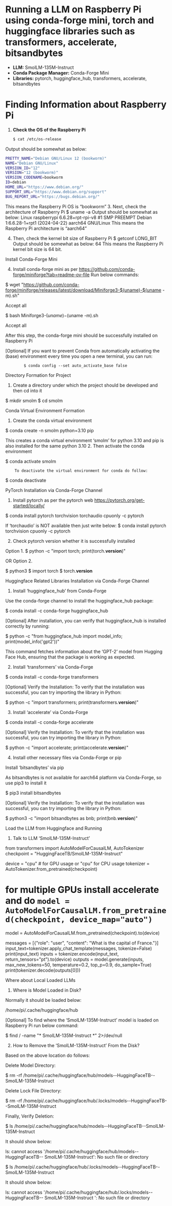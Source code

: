 
# Running a LLM on Raspberry Pi using conda-forge mini, torch and huggingface libraries such as transformers, accelerate, bitsandbytes

* **LLM:** SmolLM-135M-Instruct
* **Conda Package Manager:** Conda-Forge Mini
* **Libraries:**  pytorch, huggingface_hub, transformers, accelerate, bitsandbytes

# Finding Information about Raspberry Pi

1. **Check the OS of the Raspberry Pi**

   ```bash
   $ cat /etc/os-release
   ```

Output should be somewhat as below:

```bash
PRETTY_NAME="Debian GNU/Linux 12 (bookworm)"
NAME="Debian GNU/Linux"
VERSION_ID="12"
VERSION="12 (bookworm)"
VERSION_CODENAME=bookworm
ID=debian
HOME_URL="https://www.debian.org/"
SUPPORT_URL="https://www.debian.org/support"
BUG_REPORT_URL="https://bugs.debian.org/"
 ```

This means the Raspberry Pi OS is “bookworm” 
3.	Next, check the architecture of Raspberry Pi
$ uname -a
Output should be somewhat as below:
Linux raspberrypi 6.6.28+rpt-rpi-v8 #1 SMP PREEMPT Debian 1:6.6.28-1+rpt1 (2024-04-22) aarch64 GNU/Linux
This means the Raspberry Pi architecture is “aarch64” 

4.	Then, check the kernel bit size of Raspberry Pi
$ getconf LONG_BIT
Output should be somewhat as below:
64
This means the Raspberry Pi kernel bit size is 64 bit.

Install Conda-Forge Mini

4.	Install conda-forge mini as per https://github.com/conda-forge/miniforge?tab=readme-ov-file
Run below commands:

$ wget "https://github.com/conda-forge/miniforge/releases/latest/download/Miniforge3-$(uname)-$(uname -m).sh"

Accept all

$ bash Miniforge3-$(uname)-$(uname -m).sh

Accept all

After this step, the conda-forge mini should be successfully installed on Raspberry Pi

[Optional] If you want to prevent Conda from automatically activating the (base) environment every time you open a new terminal, you can run: 
			
			$ conda config --set auto_activate_base false



Directory Formation for Project

1.	Create a directory under which the project should be developed and then cd into it

$ mkdir smolm
$ cd smolm

Conda Virtual Environment Formation

1.	Create the conda virtual environment

$ conda create -n smolm python=3.10 pip

This creates a conda virtual environment ‘smolm’ for python 3.10 and pip is also installed for the same python 3.10
2.	Then activate the conda environment

$ conda activate smolm
	
		To deactivate the virtual environment for conda do follow: 
$ conda deactivate

PyTorch Installation via Conda-Forge Channel

1.	Install pytorch as per the pytorch web https://pytorch.org/get-started/locally/

$ conda install pytorch torchvision torchaudio cpuonly -c pytorch

If ‘torchaudio’ is NOT available then just write below:
$ conda install pytorch torchvision cpuonly -c pytorch





2.	Check pytorch version whether it is successfully installed

Option 1. 
	$ python -c "import torch; print(torch.__version__)"
	
OR
Option 2. 

$ python3
$ import torch
$ torch.__version__

Huggingface Related Libraries Installation via Conda-Forge Channel

1.	Install ‘huggingface_hub’ from Conda-Forge

Use the conda-forge channel to install the huggingface_hub package:

$ conda install -c conda-forge huggingface_hub


[Optional] After installation, you can verify that huggingface_hub is installed correctly by running:

$ python -c "from huggingface_hub import model_info; print(model_info('gpt2'))"

This command fetches information about the ‘GPT-2’ model from Hugging Face Hub, ensuring that the package is working as expected.


2.	Install ‘transformers’ via Conda-Forge

$ conda install -c conda-forge transformers

[Optional] Verify the Installation: To verify that the installation was successful, you can try importing the library in Python:

$ python -c "import transformers; print(transformers.__version__)"

3.	Install ‘accelerate’ via Conda-Forge

$ conda install -c conda-forge accelerate

[Optional] Verify the Installation: To verify that the installation was successful, you can try importing the library in Python:

$ python -c "import accelerate; print(accelerate.__version__)"


4.	Install other necessary files via Conda-Forge or pip 


Install ‘bitsandbytes’ via pip

As bitsandbytes is not available for aarch64 platform via Conda-Forge, so use pip3 to install it

$ pip3 install bitsandbytes

[Optional] Verify the Installation: To verify that the installation was successful, you can try importing the library in Python:

$ python3 -c "import bitsandbytes as bnb; print(bnb.__version__)"


Load the LLM from Huggingface and Running

1.	Talk to LLM ‘SmolLM-135M-Instruct’

from transformers import AutoModelForCausalLM, AutoTokenizer
checkpoint = "HuggingFaceTB/SmolLM-135M-Instruct"

device = "cpu" # for GPU usage or "cpu" for CPU usage
tokenizer = AutoTokenizer.from_pretrained(checkpoint)
# for multiple GPUs install accelerate and do `model = AutoModelForCausalLM.from_pretrained(checkpoint, device_map="auto")`
model = AutoModelForCausalLM.from_pretrained(checkpoint).to(device)

messages = [{"role": "user", "content": "What is the capital of France."}]
input_text=tokenizer.apply_chat_template(messages, tokenize=False)
print(input_text)
inputs = tokenizer.encode(input_text, return_tensors="pt").to(device)
outputs = model.generate(inputs, max_new_tokens=50, temperature=0.2, top_p=0.9, do_sample=True)
print(tokenizer.decode(outputs[0]))



Where about Local Loaded LLMs

1.	Where is Model Loaded in Disk?

Normally it should be loaded below:

/home/pi/.cache/huggingface/hub

[Optional] To find where the ‘SmolLM-135M-Instruct’ model is loaded on Raspberry Pi run below command:

$ find / -name "* SmolLM-135M-Instruct *" 2>/dev/null


2.	How to Remove the ‘SmolLM-135M-Instruct’ From the Disk?

Based on the above location do follows:

Delete Model Directory:

$ rm -rf /home/pi/.cache/huggingface/hub/models--HuggingFaceTB--SmolLM-135M-Instruct

Delete Lock File Directory:

$ rm -rf /home/pi/.cache/huggingface/hub/.locks/models--HuggingFaceTB--SmolLM-135M-Instruct

Finally, Verify Deletion:

$ ls /home/pi/.cache/huggingface/hub/models--HuggingFaceTB--SmolLM-135M-Instruct


It should show below:

ls: cannot access '/home/pi/.cache/huggingface/hub/models--HuggingFaceTB-- SmolLM-135M-Instruct': No such file or directory

$ ls /home/pi/.cache/huggingface/hub/.locks/models--HuggingFaceTB--SmolLM-135M-Instruct

It should show below:

ls: cannot access '/home/pi/.cache/huggingface/hub/.locks/models--HuggingFaceTB-- SmolLM-135M-Instruct ': No such file or directory



